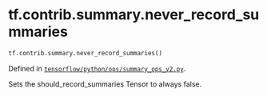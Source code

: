 <div itemscope itemtype="http://developers.google.com/ReferenceObject">
<meta itemprop="name" content="tf.contrib.summary.never_record_summaries" />
</div>

# tf.contrib.summary.never_record_summaries

``` python
tf.contrib.summary.never_record_summaries()
```



Defined in [`tensorflow/python/ops/summary_ops_v2.py`](https://www.tensorflow.org/code/tensorflow/python/ops/summary_ops_v2.py).

Sets the should_record_summaries Tensor to always false.